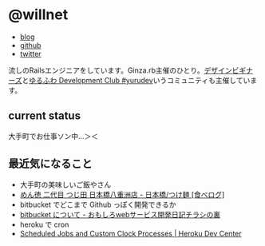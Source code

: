 # @willnet

- [blog](http://willnet.in/)
- [github](https://github.com/willnet)
- [twitter](https://twitter.com/netwillnet)

流しのRailsエンジニアをしています。Ginza.rb主催のひとり。[デザインビギナーズ](http://debeg.doorkeeper.jp/)と[ゆるふわ Development Club #yurudev](http://yurufuwa.club/)いうコミュニティも主催しています。

## current status

大手町でお仕事ソン中…＞＜

## 最近気になること

- 大手町の美味しいご飯やさん
 - [めん徳 二代目 つじ田 日本橋八重洲店 - 日本橋/つけ麺 [食べログ]](http://tabelog.com/tokyo/A1302/A130202/13158035/)
- bitbucket でどこまで Github っぽく開発できるか
 - [bitbucket について - おもしろwebサービス開発日記チラシの裏](http://memo.willnet.in/entry/2015/03/16/142230)
- heroku で cron
 - [Scheduled Jobs and Custom Clock Processes | Heroku Dev Center](https://devcenter.heroku.com/articles/scheduled-jobs-custom-clock-processes)

